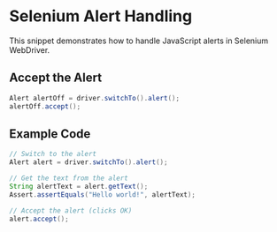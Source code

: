 # Selenium Alert Handling

This snippet demonstrates how to handle JavaScript alerts in Selenium WebDriver.

## Accept the Alert
```java
Alert alertOff = driver.switchTo().alert();
alertOff.accept();
```

## Example Code

```java
// Switch to the alert
Alert alert = driver.switchTo().alert();

// Get the text from the alert
String alertText = alert.getText();
Assert.assertEquals("Hello world!", alertText);

// Accept the alert (clicks OK)
alert.accept();
```
